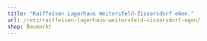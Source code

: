 ```yaml
---
title: "Raiffeisen Lagerhaus Weitersfeld-Zissersdorf eGen."
url: /retz/raiffeisen-lagerhaus-weitersfeld-zissersdorf-egen/
shop: Baumarkt
---
```

